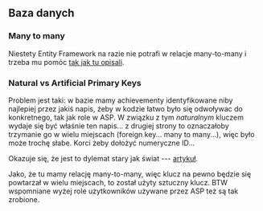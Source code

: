 ﻿## Baza danych

### Many to many

Niestety Entity Framework na razie nie potrafi w relacje many-to-many i trzeba mu pomóc [tak jak tu opisali](https://www.learnentityframeworkcore.com/configuration/many-to-many-relationship-configuration).

### Natural vs Artificial Primary Keys

Problem jest taki: w bazie mamy achievementy identyfikowane niby najlepiej przez jakiś napis, żeby w kodzie łatwo było się odwoływac do konkretnego, tak jak role w ASP. W związku z tym *naturalnym* kluczem wydaje się być właśnie ten napis... z drugiej strony to oznaczałoby trzymanie go w wielu miejscach (foreign key... many to many...), więc było może trochę słabe. Korci żeby dołożyć numeryczne ID...

Okazuje się, że jest to dylemat stary jak świat --- [artykuł](https://sqlstudies.com/2016/08/29/natural-vs-artificial-primary-keys/).

Jako, że tu mamy relację many-to-many, więc klucz na pewno będzie się powtarzał w wielu miejscach, to został użyty sztuczny klucz. BTW wspomniane wyżej role użytkowników używane przez ASP też są tak zrobione.
